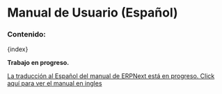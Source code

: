 <!-- add-breadcrumbs -->
# Manual de Usuario (Español)

### Contenido:

{index}

**Trabajo en progreso.**

[La traducción al Español del manual de ERPNext está en progreso. Click aquí para ver el manual en ingles](/docs/v13/user/manual/en)
